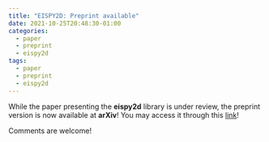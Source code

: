 ```yaml
---
title: "EISPY2D: Preprint available"
date: 2021-10-25T20:48:30-01:00
categories:
  - paper
  - preprint
  - eispy2d
tags:
  - paper
  - preprint
  - eispy2d
---
```


While the paper presenting the **eispy2d** library is under review, the preprint version is now available at **arXiv**! You may access it through this [link](https://arxiv.org/abs/2111.02185#)!

Comments are welcome!